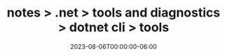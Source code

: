 ---
title: notes > .net > tools and diagnostics > dotnet cli > tools
date: 2023-08-06T00:00:00-06:00
draft: false
weight: 1
---